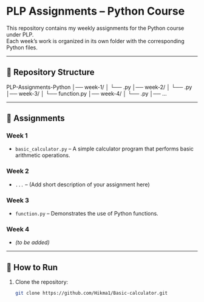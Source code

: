 # PLP Assignments – Python Course  

This repository contains my weekly assignments for the Python course under PLP.  
Each week’s work is organized in its own folder with the corresponding Python files.  

---

## 📂 Repository Structure
PLP-Assignments-Python
│── week-1/
│ └── <file-name>.py
│── week-2/
│ └── <file-name>.py
│── week-3/
│ └── function.py
│── week-4/
│ └── <file-name>.py
│── ...


---

## 📌 Assignments  

### Week 1
- `basic_calculator.py` – A simple calculator program that performs basic arithmetic operations.  

### Week 2
- `...` – (Add short description of your assignment here)  

### Week 3
- `function.py` – Demonstrates the use of Python functions.  

### Week 4
- *(to be added)*  

---

## 🚀 How to Run
1. Clone the repository:
   ```bash
   git clone https://github.com/Hikma1/Basic-calculator.git

